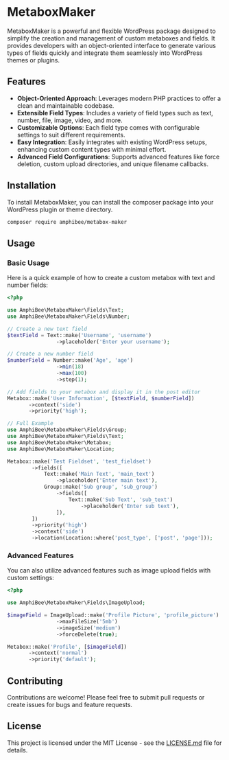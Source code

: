 # MetaboxMaker

MetaboxMaker is a powerful and flexible WordPress package designed to simplify the creation and management of custom metaboxes and fields. It provides developers with an object-oriented interface to generate various types of fields quickly and integrate them seamlessly into WordPress themes or plugins.

## Features

- **Object-Oriented Approach**: Leverages modern PHP practices to offer a clean and maintainable codebase.
- **Extensible Field Types**: Includes a variety of field types such as text, number, file, image, video, and more.
- **Customizable Options**: Each field type comes with configurable settings to suit different requirements.
- **Easy Integration**: Easily integrates with existing WordPress setups, enhancing custom content types with minimal effort.
- **Advanced Field Configurations**: Supports advanced features like force deletion, custom upload directories, and unique filename callbacks.

## Installation

To install MetaboxMaker, you can install the composer package into your WordPress plugin or theme directory.

```bash
composer require amphibee/metabox-maker
```

## Usage

### Basic Usage

Here is a quick example of how to create a custom metabox with text and number fields:

```php
<?php

use AmphiBee\MetaboxMaker\Fields\Text;
use AmphiBee\MetaboxMaker\Fields\Number;

// Create a new text field
$textField = Text::make('Username', 'username')
                ->placeholder('Enter your username');

// Create a new number field
$numberField = Number::make('Age', 'age')
                ->min(18)
                ->max(100)
                ->step(1);

// Add fields to your metabox and display it in the post editor
Metabox::make('User Information', [$textField, $numberField])
       ->context('side')
       ->priority('high');

// Full Example
use AmphiBee\MetaboxMaker\Fields\Group;
use AmphiBee\MetaboxMaker\Fields\Text;
use AmphiBee\MetaboxMaker\Metabox;
use AmphiBee\MetaboxMaker\Location;

Metabox::make('Test Fieldset', 'test_fieldset')
        ->fields([
            Text::make('Main Text', 'main_text')
                ->placeholder('Enter main text'),
            Group::make('Sub group', 'sub_group')
                ->fields([
                    Text::make('Sub Text', 'sub_text')
                        ->placeholder('Enter sub text'),
                ]),
        ])
        ->priority('high')
        ->context('side')
        ->location(Location::where('post_type', ['post', 'page']));
```

### Advanced Features

You can also utilize advanced features such as image upload fields with custom settings:

```php
<?php

use AmphiBee\MetaboxMaker\Fields\ImageUpload;

$imageField = ImageUpload::make('Profile Picture', 'profile_picture')
                ->maxFileSize('5mb')
                ->imageSize('medium')
                ->forceDelete(true);

Metabox::make('Profile', [$imageField])
       ->context('normal')
       ->priority('default');
```

## Contributing

Contributions are welcome! Please feel free to submit pull requests or create issues for bugs and feature requests.

## License

This project is licensed under the MIT License - see the [LICENSE.md](LICENSE.md) file for details.
